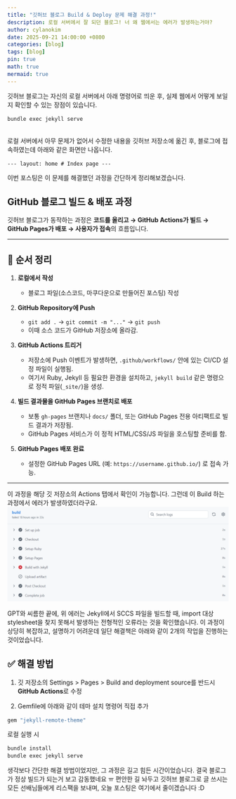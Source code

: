 ```yaml
---
title: "깃허브 블로그 Build & Deploy 문제 해결 과정!"
description: 로컬 서버에서 잘 되던 블로그! 너 왜 웹에서는 에러가 발생하는거야? 
author: cylanokim
date: 2025-09-21 14:00:00 +0800
categories: [blog]
tags: [blog]
pin: true
math: true
mermaid: true
---
```

깃허브 블로그는 자신의 로컬 서버에서 아래 명령어로 띄운 후, 실제 웹에서 어떻게 보일지 확인할 수 있는 장점이 있습니다. 
```bash
bundle exec jekyll serve
```
<br>
로컬 서버에서 아무 문제가 없어서 수정한 내용을 깃허브 저장소에 옮긴 후, 블로그에 접속하였는데 아래와 같은 화면만 나옵니다.

```
--- layout: home # Index page ---
``` 
이번 포스팅은 이 문제를 해결했던 과정을 간단하게 정리해보겠습니다. 

## GitHub 블로그 빌드 & 배포 과정
깃허브 블로그가 동작하는 과정은 **코드를 올리고 → GitHub Actions가 빌드 → GitHub Pages가 배포 → 사용자가 접속**의 흐름입니다. 

---

## 🔄 순서 정리 

1. **로컬에서 작성**  
   - 블로그 파일(소스코드, 마쿠다운으로 만들어진 포스팅) 작성

2. **GitHub Repository에 Push**  
   - `git add .` → `git commit -m "..."` → `git push`  
   - 이때 소스 코드가 GitHub 저장소에 올라감.  

3. **GitHub Actions 트리거**  
   - 저장소에 Push 이벤트가 발생하면, `.github/workflows/` 안에 있는 CI/CD 설정 파일이 실행됨.  
   - 여기서 Ruby, Jekyll 등 필요한 환경을 설치하고, `jekyll build` 같은 명령으로 정적 파일(`_site/`)을 생성.  

4. **빌드 결과물을 GitHub Pages 브랜치로 배포**  
   - 보통 `gh-pages` 브랜치나 `docs/` 폴더, 또는 GitHub Pages 전용 아티팩트로 빌드 결과가 저장됨.  
   - GitHub Pages 서비스가 이 정적 HTML/CSS/JS 파일을 호스팅할 준비를 함.  

5. **GitHub Pages 배포 완료**  
   - 설정한 GitHub Pages URL (예: `https://username.github.io/`) 로 접속 가능.  

---

이 과정을 해당 깃 저장소의 Actions 탭에서 확인이 가능합니다. 그런데 이 Build 하는 과정에서 에러가 발생하였더라구요. 
![build_error](/assets/build_error.png)

GPT와 씨름한 끝에, 위 에러는 Jekyll에서 SCCS 파일을 빌드할 때, import 대상 stylesheet을 찾지 못해서 발생하는 전형적인 오류라는 것을 확인했습니다. 이 과정이 상당히 복잡하고, 설명하기 어려운데 일단 해결책은 아래와 같이 2개의 작업을 진행하는 것이었습니다.

## ✅ 해결 방법
1. 깃 저장소의 Settings > Pages > Build and deployment source를 반드시 **GitHub Actions**로 수정 

2. Gemfile에 아래와 같이 테마 설치 명령어 직접 추가
```ruby
gem "jekyll-remote-theme"
```
로컬 실행 시
```bash
bundle install
bundle exec jekyll serve
```

생각보다 간단한 해결 방법이었지만, 그 과정은 길고 힘든 시간이었습니다. 결국 블로그가 정상 빌드가 되는거 보고 감동했네요 ㅠ 편안한 길 놔두고 깃허브 블로그로 글 쓰시는 모든 선배님들에게 리스팩을 보내며, 오늘 포스팅은 여기에서 줄이겠습니다 :D 


